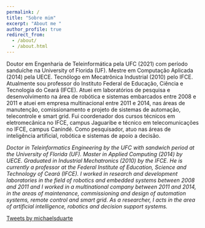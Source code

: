 ```yaml
---
permalink: /
title: "Sobre mim"
excerpt: "About me "
author_profile: true
redirect_from: 
  - /about/
  - /about.html
---
```


Doutor em Engenharia de Teleinformática pela UFC (2021) com período sanduíche na University of Florida (UF). Mestre em Computação Aplicada (2014) pela UECE. Tecnólogo em Mecatrônica Industrial (2010) pelo IFCE. Atualmente sou professor do Instituto Federal de Educação, Ciência e Tecnologia do Ceará (IFCE). Atuei em laboratórios de pesquisa e desenvolvimento na área de robótica e sistemas embarcados entre 2008 e 2011 e atuei em empresa multinacional entre 2011 e 2014, nas áreas de manutenção, comissionamento e projeto de sistemas de automação, telecontrole e smart grid. Fui coordenador dos cursos técnicos em eletromecânica no IFCE, campus Jaguaribe e técnico em telecomunicações no IFCE, campus Canindé. Como pesquisador, atuo nas áreas de inteligência artificial, robótica e sistemas de apoio a decisão.


*Doctor in Teleinformatics Engineering by the UFC with sandwich period at the University of Florida (UF). Master in Applied Computing (2014) by UECE.  Graduated in Industrial Mechatronics (2010) by the IFCE. He is currently a professor at the Federal Institute of Education, Science and Technology of Ceará (IFCE). I worked in research and development laboratories in the field of robotics and embedded systems between 2008 and 2011 and I worked in a multinational company between 2011 and 2014, in the areas of maintenance, commissioning and design of automation systems, remote control and smart grid. As a researcher, I acts in the area of artificial intelligence, robotics and decision support systems.*

<a class="twitter-timeline" data-height="600" href="https://twitter.com/michaelsduarte?ref_src=twsrc%5Etfw">Tweets by michaelsduarte</a> <script async src="https://platform.twitter.com/widgets.js" charset="utf-8"></script>

